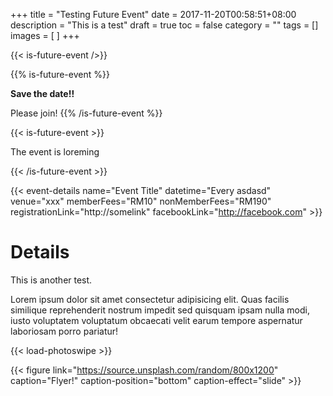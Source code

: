 +++
title = "Testing Future Event"
date = 2017-11-20T00:58:51+08:00
description = "This is a test"
draft = true
toc = false
category = ""
tags = []
images = [
]
+++

{{< is-future-event />}}

{{% is-future-event %}}

**Save the date!!**

Please join!
{{% /is-future-event %}}

{{< is-future-event >}}

The event is loreming

{{< /is-future-event >}}

{{< event-details name="Event Title" datetime="Every asdasd" venue="xxx" memberFees="RM10" nonMemberFees="RM190" registrationLink="http://somelink" facebookLink="http://facebook.com" >}}

<!--more-->

# Details

This is another test.

Lorem ipsum dolor sit amet consectetur adipisicing elit. Quas facilis similique reprehenderit nostrum impedit sed quisquam ipsam nulla modi, iusto voluptatem voluptatum obcaecati velit earum tempore aspernatur laboriosam porro pariatur!

{{< load-photoswipe >}}

{{< figure link="https://source.unsplash.com/random/800x1200" caption="Flyer!" caption-position="bottom" caption-effect="slide" >}}
